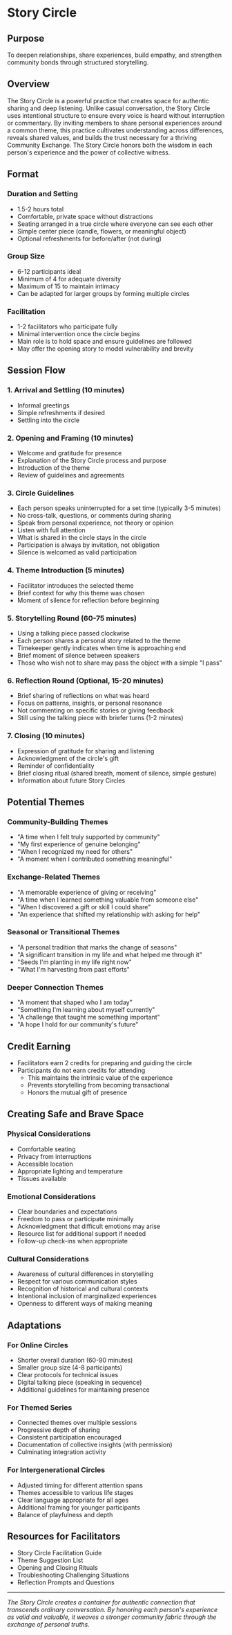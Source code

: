 # Story Circle

## Purpose
To deepen relationships, share experiences, build empathy, and strengthen community bonds through structured storytelling.

## Overview
The Story Circle is a powerful practice that creates space for authentic sharing and deep listening. Unlike casual conversation, the Story Circle uses intentional structure to ensure every voice is heard without interruption or commentary. By inviting members to share personal experiences around a common theme, this practice cultivates understanding across differences, reveals shared values, and builds the trust necessary for a thriving Community Exchange. The Story Circle honors both the wisdom in each person's experience and the power of collective witness.

## Format

### Duration and Setting
- 1.5-2 hours total
- Comfortable, private space without distractions
- Seating arranged in a true circle where everyone can see each other
- Simple center piece (candle, flowers, or meaningful object)
- Optional refreshments for before/after (not during)

### Group Size
- 6-12 participants ideal
- Minimum of 4 for adequate diversity
- Maximum of 15 to maintain intimacy
- Can be adapted for larger groups by forming multiple circles

### Facilitation
- 1-2 facilitators who participate fully
- Minimal intervention once the circle begins
- Main role is to hold space and ensure guidelines are followed
- May offer the opening story to model vulnerability and brevity

## Session Flow

### 1. Arrival and Settling (10 minutes)
- Informal greetings
- Simple refreshments if desired
- Settling into the circle

### 2. Opening and Framing (10 minutes)
- Welcome and gratitude for presence
- Explanation of the Story Circle process and purpose
- Introduction of the theme
- Review of guidelines and agreements

### 3. Circle Guidelines
- Each person speaks uninterrupted for a set time (typically 3-5 minutes)
- No cross-talk, questions, or comments during sharing
- Speak from personal experience, not theory or opinion
- Listen with full attention
- What is shared in the circle stays in the circle
- Participation is always by invitation, not obligation
- Silence is welcomed as valid participation

### 4. Theme Introduction (5 minutes)
- Facilitator introduces the selected theme
- Brief context for why this theme was chosen
- Moment of silence for reflection before beginning

### 5. Storytelling Round (60-75 minutes)
- Using a talking piece passed clockwise
- Each person shares a personal story related to the theme
- Timekeeper gently indicates when time is approaching end
- Brief moment of silence between speakers
- Those who wish not to share may pass the object with a simple "I pass"

### 6. Reflection Round (Optional, 15-20 minutes)
- Brief sharing of reflections on what was heard
- Focus on patterns, insights, or personal resonance
- Not commenting on specific stories or giving feedback
- Still using the talking piece with briefer turns (1-2 minutes)

### 7. Closing (10 minutes)
- Expression of gratitude for sharing and listening
- Acknowledgment of the circle's gift
- Reminder of confidentiality
- Brief closing ritual (shared breath, moment of silence, simple gesture)
- Information about future Story Circles

## Potential Themes

### Community-Building Themes
- "A time when I felt truly supported by community"
- "My first experience of genuine belonging"
- "When I recognized my need for others"
- "A moment when I contributed something meaningful"

### Exchange-Related Themes
- "A memorable experience of giving or receiving"
- "A time when I learned something valuable from someone else"
- "When I discovered a gift or skill I could share"
- "An experience that shifted my relationship with asking for help"

### Seasonal or Transitional Themes
- "A personal tradition that marks the change of seasons"
- "A significant transition in my life and what helped me through it"
- "Seeds I'm planting in my life right now"
- "What I'm harvesting from past efforts"

### Deeper Connection Themes
- "A moment that shaped who I am today"
- "Something I'm learning about myself currently"
- "A challenge that taught me something important"
- "A hope I hold for our community's future"

## Credit Earning
- Facilitators earn 2 credits for preparing and guiding the circle
- Participants do not earn credits for attending
  - This maintains the intrinsic value of the experience
  - Prevents storytelling from becoming transactional
  - Honors the mutual gift of presence

## Creating Safe and Brave Space

### Physical Considerations
- Comfortable seating
- Privacy from interruptions
- Accessible location
- Appropriate lighting and temperature
- Tissues available

### Emotional Considerations
- Clear boundaries and expectations
- Freedom to pass or participate minimally
- Acknowledgment that difficult emotions may arise
- Resource list for additional support if needed
- Follow-up check-ins when appropriate

### Cultural Considerations
- Awareness of cultural differences in storytelling
- Respect for various communication styles
- Recognition of historical and cultural contexts
- Intentional inclusion of marginalized experiences
- Openness to different ways of making meaning

## Adaptations

### For Online Circles
- Shorter overall duration (60-90 minutes)
- Smaller group size (4-8 participants)
- Clear protocols for technical issues
- Digital talking piece (speaking in sequence)
- Additional guidelines for maintaining presence

### For Themed Series
- Connected themes over multiple sessions
- Progressive depth of sharing
- Consistent participation encouraged
- Documentation of collective insights (with permission)
- Culminating integration activity

### For Intergenerational Circles
- Adjusted timing for different attention spans
- Themes accessible to various life stages
- Clear language appropriate for all ages
- Additional framing for younger participants
- Balance of playfulness and depth

## Resources for Facilitators
- Story Circle Facilitation Guide
- Theme Suggestion List
- Opening and Closing Rituals
- Troubleshooting Challenging Situations
- Reflection Prompts and Questions

---

*The Story Circle creates a container for authentic connection that transcends ordinary conversation. By honoring each person's experience as valid and valuable, it weaves a stronger community fabric through the exchange of personal truths.*